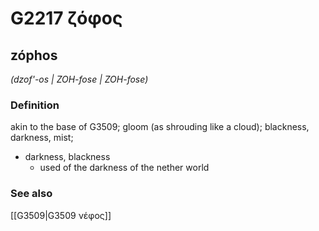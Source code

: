 # G2217 ζόφος

## zóphos

_(dzof'-os | ZOH-fose | ZOH-fose)_

### Definition

akin to the base of G3509; gloom (as shrouding like a cloud); blackness, darkness, mist; 

- darkness, blackness
  - used of the darkness of the nether world

### See also

[[G3509|G3509 νέφος]]
